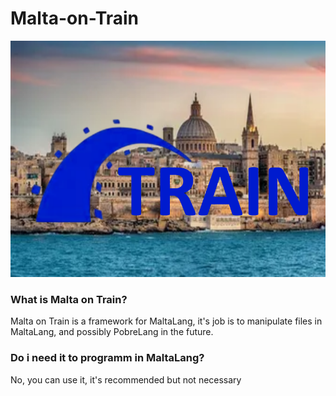 # Malta-on-Train  
![Malta on Train Logo](logo.png)  
### What is Malta on Train?  
Malta on Train is a framework for MaltaLang, it's job is to manipulate files in MaltaLang, and possibly PobreLang in the future.  
### Do i need it to programm in MaltaLang?  
No, you can use it, it's recommended but not necessary  
